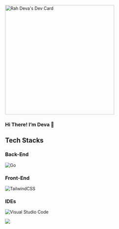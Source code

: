 <div align="left">
  <a href="https://app.daily.dev/rahdeva"><img src="https://api.daily.dev/devcards/v1/VqOAGUtOGoWVLcQPE7PmP.png?type=default&r=ev1" width="356" alt="Rah Deva's Dev Card"/></a>
</div>

### Hi There! I’m Deva 👋
## Tech Stacks
### Back-End
![Go](https://img.shields.io/badge/go-%2300ADD8.svg?style=for-the-badge&logo=go&logoColor=white)

### Front-End
![TailwindCSS](https://img.shields.io/badge/tailwindcss-%2338B2AC.svg?style=for-the-badge&logo=tailwind-css&logoColor=white)

### IDEs
![Visual Studio Code](https://img.shields.io/badge/Visual%20Studio%20Code-0078d7.svg?style=for-the-badge&logo=visual-studio-code&logoColor=white)  

[![](https://visitcount.itsvg.in/api?id=rahdeva&icon=0&color=0)](https://visitcount.itsvg.in)
